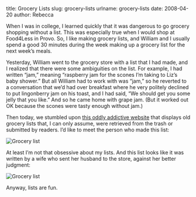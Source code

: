 title: Grocery Lists
slug: grocery-lists
urlname: grocery-lists
date: 2008-04-20
author: Rebecca

When I was in college, I learned quickly that it was dangerous to go grocery
shopping without a list. This was especially true when I would shop at Food4Less
in Provo. So, I like making grocery lists, and William and I usually spend a
good 30 minutes during the week making up a grocery list for the next
week&#x02bc;s meals.

Yesterday, William went to the grocery store with a list that I had made, and I
realized that there were some ambiguities on the list. For example, I had
written &ldquo;jam,&rdquo; meaning &ldquo;raspberry jam for the scones
I&#x02bc;m taking to Liz&#x02bc;s baby shower.&rdquo; But all William had to
work with was &ldquo;jam,&rdquo; so he reverted to a conversation that
we&#x02bc;d had over breakfast where he very politely declined to put
lingonberry jam on his toast, and I had said, &ldquo;We should get you some
jelly that you like.&rdquo; And so he came home with grape jam. (But it worked
out OK because the scones were tasty enough without jam.)

Then today, we stumbled upon [this oddly addictive website][a] that displays old
grocery lists that, I can only assume, were retrieved from the trash or
submitted by readers. I&#x02bc;d like to meet the person who made this list:

<img src="{static}/images/2008-04-20-grocery-list-01.jpg" alt="Grocery list" class="img-fluid">

At least I&#x02bc;m not that obsessive about my lists. And this list looks like
it was written by a wife who sent her husband to the store, against her better
judgment:

<img src="{static}/images/2008-04-20-grocery-list-02.jpg" alt="Grocery list" class="img-fluid">

Anyway, lists are fun.

[a]: http://www.grocerylists.org/
